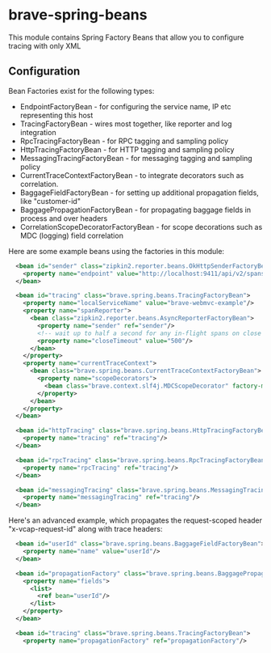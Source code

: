 # brave-spring-beans
This module contains Spring Factory Beans that allow you to configure
tracing with only XML

## Configuration
Bean Factories exist for the following types:
* EndpointFactoryBean - for configuring the service name, IP etc representing this host
* TracingFactoryBean - wires most together, like reporter and log integration
* RpcTracingFactoryBean - for RPC tagging and sampling policy
* HttpTracingFactoryBean - for HTTP tagging and sampling policy
* MessagingTracingFactoryBean - for messaging tagging and sampling policy
* CurrentTraceContextFactoryBean - to integrate decorators such as correlation.
* BaggageFieldFactoryBean - for setting up additional propagation fields, like "customer-id"
* BaggagePropagationFactoryBean - for propagating baggage fields in process and over headers
* CorrelationScopeDecoratorFactoryBean -  for scope decorations such as MDC (logging) field correlation

Here are some example beans using the factories in this module:
```xml
  <bean id="sender" class="zipkin2.reporter.beans.OkHttpSenderFactoryBean">
    <property name="endpoint" value="http://localhost:9411/api/v2/spans"/>
  </bean>

  <bean id="tracing" class="brave.spring.beans.TracingFactoryBean">
    <property name="localServiceName" value="brave-webmvc-example"/>
    <property name="spanReporter">
      <bean class="zipkin2.reporter.beans.AsyncReporterFactoryBean">
        <property name="sender" ref="sender"/>
        <!-- wait up to half a second for any in-flight spans on close -->
        <property name="closeTimeout" value="500"/>
      </bean>
    </property>
    <property name="currentTraceContext">
      <bean class="brave.spring.beans.CurrentTraceContextFactoryBean">
        <property name="scopeDecorators">
          <bean class="brave.context.slf4j.MDCScopeDecorator" factory-method="create"/>
        </property>
      </bean>
    </property>
  </bean>

  <bean id="httpTracing" class="brave.spring.beans.HttpTracingFactoryBean">
    <property name="tracing" ref="tracing"/>
  </bean>

  <bean id="rpcTracing" class="brave.spring.beans.RpcTracingFactoryBean">
    <property name="rpcTracing" ref="tracing"/>
  </bean>

  <bean id="messagingTracing" class="brave.spring.beans.MessagingTracingFactoryBean">
    <property name="messagingTracing" ref="tracing"/>
  </bean>
```

Here's an advanced example, which propagates the request-scoped header "x-vcap-request-id" along
with trace headers:

```xml
  <bean id="userId" class="brave.spring.beans.BaggageFieldFactoryBean">
    <property name="name" value="userId"/>
  </bean>

  <bean id="propagationFactory" class="brave.spring.beans.BaggagePropagationFactoryBean">
    <property name="fields">
      <list>
        <ref bean="userId"/>
      </list>
    </property>
  </bean>

  <bean id="tracing" class="brave.spring.beans.TracingFactoryBean">
    <property name="propagationFactory" ref="propagationFactory"/>
```

